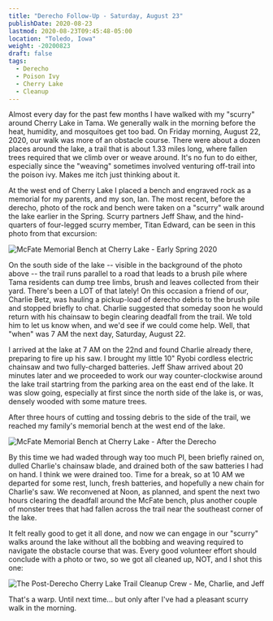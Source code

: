 ```yaml
---
title: "Derecho Follow-Up - Saturday, August 23"
publishDate: 2020-08-23
lastmod: 2020-08-23T09:45:48-05:00
location: "Toledo, Iowa"
weight: -20200823
draft: false
tags:
  - Derecho
  - Poison Ivy
  - Cherry Lake
  - Cleanup
---
```


Almost every day for the past few months I have walked with my "scurry" around Cherry Lake in Tama. We generally walk in the morning before the heat, humidity, and mosquitoes get too bad.  On Friday morning, August 22, 2020, our walk was more of an obstacle course.  There were about a dozen places around the lake, a trail that is about 1.33 miles long, where fallen trees required that we climb over or weave around. It's no fun to do either, especially since the "weaving" sometimes involved venturing off-trail into the poison ivy. Makes me itch just thinking about it.

<!--more-->

At the west end of Cherry Lake I placed a bench and engraved rock as a memorial for my parents, and my son, Ian. The most recent, before the derecho, photo of the rock and bench were taken on a "scurry" walk around the lake earlier in the Spring. Scurry partners Jeff Shaw, and the hind-quarters of four-legged scurry member, Titan Edward, can be seen in this photo from that excursion:

![McFate Memorial Bench at Cherry Lake - Early Spring 2020](https://images-summittdweller.nyc3.digitaloceanspaces.com/2020-Aug-10-Derecho/IMG_0121.png "McFate Memorial Bench at Cherry Lake - Early Spring 2020")

On the south side of the lake -- visible in the background of the photo above -- the trail runs parallel to a road that leads to a brush pile where Tama residents can dump tree limbs, brush and leaves collected from their yard.  There's been a LOT of that lately! On this occasion a friend of our, Charlie Betz, was hauling a pickup-load of derecho debris to the brush pile and stopped briefly to chat. Charlie suggested that someday soon he would return with his chainsaw to begin clearing deadfall from the trail. We told him to let us know when, and we'd see if we could come help.  Well, that "when" was 7 AM the next day, Saturday, August 22.

I arrived at the lake at 7 AM on the 22nd and found Charlie already there, preparing to fire up his saw. I brought my little 10" Ryobi cordless electric chainsaw and two fully-charged batteries. Jeff Shaw arrived about 20 minutes later and we proceeded to work our way counter-clockwise around the lake trail startring from the parking area on the east end of the lake.  It was slow going, especially at first since the north side of the lake is, or was, densely wooded with some mature trees.

After three hours of cutting and tossing debris to the side of the trail, we reached my family's memorial bench at the west end of the lake.

![McFate Memorial Bench at Cherry Lake - After the Derecho](https://images-summittdweller.nyc3.digitaloceanspaces.com/2020-Aug-10-Derecho/IMG_0324.png "McFate Memorial Bench at Cherry Lake - After the Derecho")

By this time we had waded through way too much PI, been briefly rained on, dulled Charlie's chainsaw blade, and drained both of the saw batteries I had on hand. I think we were drained too. Time for a break, so at 10 AM we departed for some rest, lunch, fresh batteries, and hopefully a new chain for Charlie's saw. We reconvened at Noon, as planned, and spent the next two hours clearing the deadfall around the McFate bench, plus another couple of monster trees that had fallen across the trail near the southeast corner of the lake.

It felt really good to get it all done, and now we can engage in our "scurry" walks around the lake without all the bobbing and weaving required to navigate the obstacle course that was.  Every good volunteer effort should conclude with a photo or two, so we got all cleaned up, NOT, and I shot this one:

![The Post-Derecho Cherry Lake Trail Cleanup Crew - Me, Charlie, and Jeff](https://images-summittdweller.nyc3.digitaloceanspaces.com/2020-Aug-10-Derecho/IMG_0325.png "The Post-Derecho Cherry Lake Trail Cleanup Crew - Me, Charlie, and Jeff")


That's a warp. Until next time... but only after I've had a pleasant scurry walk in the morning.
